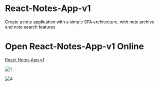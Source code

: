 # React-Notes-App-v1
 Create a note application with a simple SPA architecture, with note archive and note search features

# Open React-Notes-App-v1 Online
[React Notes App v1](https://react-notes-app-v1-mluthfifrd.netlify.app/)

![1](https://github.com/mluthfifrd/React-Notes-App-v1/assets/82927435/bd2dbd3f-f610-4cdc-a035-2340d7d0d5b1)


![4](https://github.com/mluthfifrd/React-Notes-App-v1/assets/82927435/a4d5bedb-b482-40a5-b06e-3d2f0dd7cf9e)
